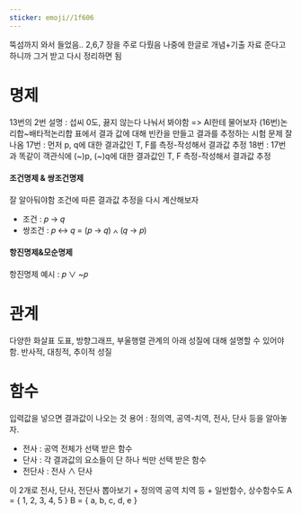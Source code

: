 ```yaml
---
sticker: emoji//1f606
---
```

뚝섬까지 와서 들었음.. 2,6,7 장을 주로 다뤘음
나중에 한글로 개념+기출 자료 준다고 하니까 그거 받고 다시 정리하면 됨

# 명제
13번의 2번 설명 : 섭씨 0도, 끓지 않는다 나눠서 봐야함 => AI한테 물어보자
(16번)논리합~배타적논리합 표에서 결과 값에 대해 빈칸을 만들고 결과를 추정하는 시험 문제 잘나옴
17번 : 먼저 p, q에 대한 결과값인 T, F를 측정-작성해서 결과값 추정
18번 : 17번과 똑같이 객관식에 (~)p, (~)q에 대한 결과값인 T, F 측정-작성해서 결과값 추정

#### 조건명제 & 쌍조건명제
잘 알아둬야함 조건에 따른 결과값 추정을 다시 계산해보자

- 조건 : 𝑝 → 𝑞
- 쌍조건 : 𝑝 ↔ 𝑞 = (𝑝 → 𝑞) ∧ (𝑞 → 𝑝)

#### 항진명제&모순명제
항진명제 예시 : 𝑝 ∨ ~𝑝

# 관계
다양한 화살표 도표, 방향그래프, 부울행렬 관계의 아래 성질에 대해 설명할 수 있어야함.
반사적, 대칭적, 추이적 성질

# 함수
입력값을 넣으면 결과값이 나오는 것
용어 : 정의역, 공역-치역, 전사, 단사 등을 알아놓자.

- 전사 : 공역 전체가 선택 받은 함수
- 단사 : 각 결과값의 요소들이 단 하나 씩만 선택 받은 함수
- 전단사 : 전사 ∧ 단사

이 2개로 전사, 단사, 전단사 뽑아보기 + 정의역 공역 치역 등 + 일반함수, 상수함수도
A = { 1, 2, 3, 4, 5 }
B = { a, b, c, d, e }
